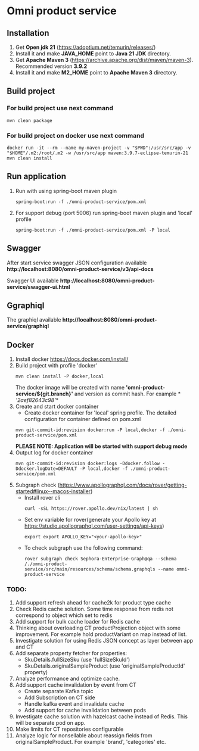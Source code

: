 # Omni product service

## Installation

1. Get **Open jdk 21** (https://adoptium.net/temurin/releases/)
2. Install it and make **JAVA_HOME** point to **Java 21 JDK** directory.
3. Get **Apache Maven 3** (https://archive.apache.org/dist/maven/maven-3). Recommended version **3.9.2**
4. Install it and make **M2_HOME** point to **Apache Maven 3** directory.

## Build project

### For build project use next command

```x-sh
mvn clean package
```

### For build project on docker use next command

```x-sh
docker run -it --rm --name my-maven-project -v "$PWD":/usr/src/app -v "$HOME"/.m2:/root/.m2 -w /usr/src/app maven:3.9.7-eclipse-temurin-21 mvn clean install
```

## Run application

1. Run with using spring-boot maven plugin
   ```x-sh
   spring-boot:run -f ./omni-product-service/pom.xml
    ```
2. For support debug (port 5006) run spring-boot maven plugin and 'local' profile
   ```x-sh
   spring-boot:run -f ./omni-product-service/pom.xml -P local
    ```

## Swagger

After start service swagger JSON configuration available **http://localhost:8080/omni-product-service/v3/api-docs**

Swagger UI available **http://localhost:8080/omni-product-service/swagger-ui.html**

## Ggraphiql

The graphiql available **http://localhost:8080/omni-product-service/graphiql**

## Docker

1. Install docker https://docs.docker.com/install/
2. Build project with profile 'docker'
    ```x-sh
    mvn clean install -P docker,local  
    ```
   The docker image will be created with name **'omni-product-service/${git.branch}'** and version as commit hash. For example *
   *'2aef82643c98'**
3. Create and start docker container
    * Create docker container for 'local' spring profile. The detailed configuration for container defined on pom.xml
    ```x-sh
    mvn git-commit-id:revision docker:run -P local,docker -f ./omni-product-service/pom.xml 
    ``` 
   **PLEASE NOTE: Application will be started with support debug mode**
4. Output log for docker container
    ```x-sh
    mvn git-commit-id:revision docker:logs -Ddocker.follow -Ddocker.logDate=DEFAULT -P local,docker -f ./omni-product-service/pom.xml 
    ```
5. Subgraph check (https://www.apollographql.com/docs/rover/getting-started#linux--macos-installer)
   - Install rover cli
      ```x-sh
      curl -sSL https://rover.apollo.dev/nix/latest | sh
      ```
   - Set env variable for rover(generate your Apollo key at https://studio.apollographql.com/user-settings/api-keys)
      ```x-sh
      export export APOLLO_KEY="<your-apollo-key>"
      ```
   - To check subgraph use the following command:
      ```x-sh
      rover subgraph check Sephora-Enterprise-Graph@qa --schema /./omni-product-service/src/main/resources/schema/schema.graphqls --name omni-product-service
      ```

### TODO:
1. Add support refresh ahead for cache2k for product type cache
2. Check Redis cache solution. Some time response from redis not correspond to object which set to redis
3. Add support for bulk cache loader for Redis cache
4. Thinking about overloading CT productProjection object with some improvement. For example hold productVariant on map instead of list.
5. Investigate solution for using Redis JSON concept as layer between app and CT
6. Add separate property fetcher for properties:
   - SkuDetails.fullSizeSku (use 'fullSizeSkuId')
   - SkuDetails.originalSampleProduct (use 'originalSampleProductId' property)
7. Analyze performance and optimize cache. 
8. Add support cache invalidation by event from CT
   - Create separate Kafka topic
   - Add Subscription on CT side
   - Handle kafka event and invalidate cache
   - Add support for cache invalidation between pods
9. Investigate cache solution with hazelcast cache instead of Redis. This will be separate pod on app.
10. Make limits for CT repositories configurable
11. Analyze logic for nonsellable about reassign fields from originalSampleProduct. For example 'brand', 'categories' etc.
